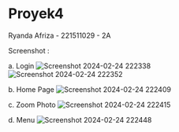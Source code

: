 # Proyek4

Ryanda Afriza - 221511029 - 2A

Screenshot :

a. Login
![Screenshot 2024-02-24 222338](https://github.com/ryandaafriza/Proyek4/assets/142970555/8c38208f-4afc-4b3b-a5ea-7e2c4b58a45c)
![Screenshot 2024-02-24 222352](https://github.com/ryandaafriza/Proyek4/assets/142970555/e8d7b128-6f6b-4cc5-a0d2-ba11252696f1)

b. Home Page
![Screenshot 2024-02-24 222409](https://github.com/ryandaafriza/Proyek4/assets/142970555/800aad40-4d31-4bc7-a90b-ba38ea9bbd93)

c. Zoom Photo
![Screenshot 2024-02-24 222415](https://github.com/ryandaafriza/Proyek4/assets/142970555/0f93a042-d5c4-40fb-9877-42fa0cb6e4a2)

d. Menu
![Screenshot 2024-02-24 222448](https://github.com/ryandaafriza/Proyek4/assets/142970555/4b25c429-612d-43f2-b301-04c85a48412d)




